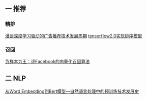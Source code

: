 ## 一 推荐

### 精排
[漫谈深度学习驱动的广告推荐技术发展周期](https://mp.weixin.qq.com/s/S-8n1QSTP7zJBTYUnLPC7w)
[tensorflow2.0实现排序模型](https://github.com/ZiyaoGeng/RecLearn)

### 召回
[负样本为王：评Facebook的向量化召回算法](https://zhuanlan.zhihu.com/p/165064102)


## 二 NLP
[从Word Embedding到Bert模型—自然语言处理中的预训练技术发展史](https://zhuanlan.zhihu.com/p/49271699)
